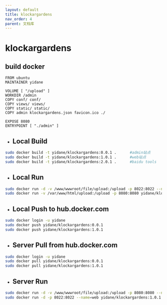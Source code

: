 ```yaml
---
layout: default
title: klockargardens
nav_order: 4
parent: 文档库
---
```


# klockargardens

## build docker

``` docker
FROM ubuntu
MAINTAINER yidane

VOLUME [ "/upload" ]
WORKDIR /admin
COPY conf/ conf/
COPY views/ views/
COPY static/ static/
COPY admin klockargardens.json favicon.ico ./

EXPOSE 8080
ENTRYPOINT [ "./admin" ]
```

* ## Local Build

``` bash
sudo docker build -t yidane/klockargardens:0.0.1 .      #admin站点
sudo docker build -t yidane/klockargardens:1.0.1 .      #web站点
sudo docker build -t yidane/klockargardens:2.0.1 .      #baidu tools
```

* ## Local Run

``` bash
sudo docker run -d -v /www/wwwroot/file/upload:/upload -p 8022:8022 --name=web yidane/klockargardens:1.0.1
sudo docker run -v /var/www/html/upload:/upload -p 8080:8080 yidane/klockargardens:0.0.2 --name=admin
```

* ## Local Push to hub.docker.com

``` bash
sudo docker login -u yidane
sudo docker push yidane/klockargardens:0.0.1
sudo docker push yidane/klockargardens:1.0.1
```

* ## Server Pull from hub.docker.com

``` bash
sudo docker login -u yidane
sudo docker pull yidane/klockargardens:0.0.1
sudo docker pull yidane/klockargardens:1.0.1
```

* ## Server Run

``` bash
sudo docker run -d -v /www/wwwroot/file/upload:/upload -p 8080:8080 --name=admin yidane/klockargardens:0.0.2
sudo docker run -d -p 8022:8022 --name=web yidane/klockargardens:1.0.1
```